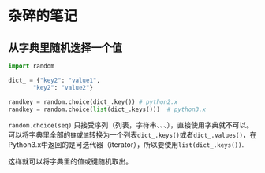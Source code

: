 # 杂碎的笔记

## 从字典里随机选择一个值

```python
import random

dict_ = {"key2": "value1",
       "key2": "value2"}

randkey = random.choice(dict_.key()) # python2.x
randkey = random.choice(list(dict_.keys()))  # python3.x
```

`random.choice(seq)` 只接受序列（列表，字符串、、、），直接使用字典就不可以。可以将字典里全部的`键`或`值`转换为一个列表`dict_.keys()`或者`dict_.values()`，在Python3.x中返回的是可迭代器（iterator），所以要使用`list(dict_.keys())`.

这样就可以将字典里的值或键随机取出。